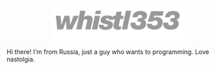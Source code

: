 <p align="center">
<img src="oie_6hdLWC8f0l6R.png">
</p>

Hi there! I'm from Russia, just a guy who wants to programming. Love nastolgia.
